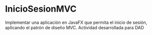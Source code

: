 # InicioSesionMVC
Implementar una aplicación en JavaFX que permita el inicio de sesión, aplicando el patrón de diseño MVC. Actividad desarrollada para DAD
